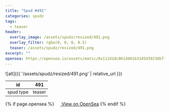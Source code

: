 ```yaml
---
title: "Spud #491"
categories: spudz
tags:
  - teaser
header:
  overlay_image: /assets/spudz/resized/491.png
  overlay_filter: rgba(0, 0, 0, 0.5)
  teaser: /assets/spudz/resized/491.png
excerpt: ""
opensea: https://opensea.io/assets/matic/0x112d18c861d401b3145d39236bf149f01e18beed/491
---
```

![alt]({{ '/assets/spudz/resized/491.png' | relative_url }})

| id | 491 |
|-|-|
| spud type | teaser |

{% if page.opensea %}
<a href="{{page.opensea}}" class="btn btn--info" onclick="window.open(this.href, '_blank'); return false;"><img src="/assets/images/opensea.svg" width="16px"><span>  View on OpenSea</span></a>
{% endif %}
